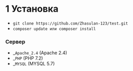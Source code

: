 # 1 Установка

- `git clone https://github.com/Zhasulan-123/test.git`
- `composer update или composer install`

### Сервер

- \_`Apache_2.4` (Apache 2.4)
- \_`PHP` (PHP 7.2)
- \_`MYSQL` (MYSQL 5.7)
